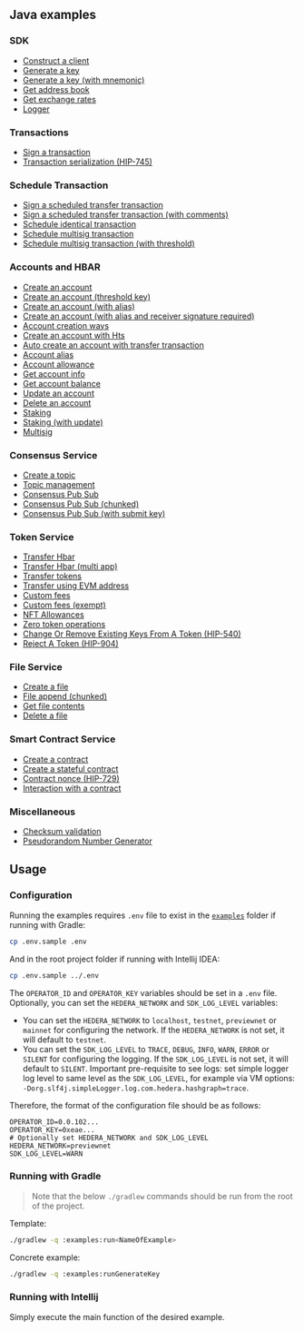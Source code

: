 ## Java examples

### SDK

* [Construct a client](../examples/src/main/java/org/hiero/sdk/examples/ConstructClientExample.java)
* [Generate a key](../examples/src/main/java/org/hiero/sdk/examples/GenerateKeyExample.java)
* [Generate a key (with mnemonic)](../examples/src/main/java/org/hiero/sdk/examples/GenerateKeyWithMnemonicExample.java)
* [Get address book](../examples/src/main/java/org/hiero/sdk/examples/GetAddressBookExample.java)
* [Get exchange rates](../examples/src/main/java/org/hiero/sdk/examples/GetExchangeRatesExample.java)
* [Logger](../examples/src/main/java/org/hiero/sdk/examples/LoggerFunctionalitiesExample.java)

### Transactions

* [Sign a transaction](../examples/src/main/java/org/hiero/sdk/examples/SignTransactionExample.java)
* [Transaction serialization (HIP-745)](../examples/src/main/java/org/hiero/sdk/examples/TransactionSerializationExample.java)

### Schedule Transaction

* [Sign a scheduled transfer transaction](../examples/src/main/java/org/hiero/sdk/examples/ScheduleExample.java)
* [Sign a scheduled transfer transaction (with comments)](../examples/src/main/java/org/hiero/sdk/examples/ScheduledTransferExample.java)
* [Schedule identical transaction](../examples/src/main/java/org/hiero/sdk/examples/ScheduleIdenticalTransactionExample.java)
* [Schedule multisig transaction](../examples/src/main/java/org/hiero/sdk/examples/ScheduleMultiSigTransactionExample.java)
* [Schedule multisig transaction (with threshold)](../examples/src/main/java/org/hiero/sdk/examples/ScheduledTransactionMultiSigThresholdExample.java)

### Accounts and HBAR

* [Create an account](../examples/src/main/java/org/hiero/sdk/examples/CreateAccountExample.java)
* [Create an account (threshold key)](../examples/src/main/java/org/hiero/sdk/examples/CreateAccountThresholdKeyExample.java)
* [Create an account (with alias)](../examples/src/main/java/org/hiero/sdk/examples/CreateAccountWithAliasExample.java)
* [Create an account (with alias and receiver signature required)](../examples/src/main/java/org/hiero/sdk/examples/CreateAccountWithAliasAndReceiverSignatureRequiredExample.java)
* [Account creation ways](../examples/src/main/java/org/hiero/sdk/examples/AccountCreationWaysExample.java)
* [Create an account with Hts](../examples/src/main/java/org/hiero/sdk/examples/AccountCreateWithHtsExample.java)
* [Auto create an account with transfer transaction](../examples/src/main/java/org/hiero/sdk/examples/AutoCreateAccountTransferTransactionExample.java)
* [Account alias](../examples/src/main/java/org/hiero/sdk/examples/AccountAliasExample.java)
* [Account allowance](../examples/src/main/java/org/hiero/sdk/examples/AccountAllowanceExample.java)
* [Get account info](../examples/src/main/java/org/hiero/sdk/examples/GetAccountInfoExample.java)
* [Get account balance](../examples/src/main/java/org/hiero/sdk/examples/GetAccountBalanceExample.java)
* [Update an account](../examples/src/main/java/org/hiero/sdk/examples/UpdateAccountPublicKeyExample.java)
* [Delete an account](../examples/src/main/java/org/hiero/sdk/examples/DeleteAccountExample.java)
* [Staking](../examples/src/main/java/org/hiero/sdk/examples/StakingExample.java)
* [Staking (with update)](../examples/src/main/java/org/hiero/sdk/examples/StakingWithUpdateExample.java)
* [Multisig](../examples/src/main/java/org/hiero/sdk/examples/MultiSigOfflineExample.java)

### Consensus Service

* [Create a topic](../examples/src/main/java/org/hiero/sdk/examples/CreateTopicExample.java)
* [Topic management](../examples/src/main/java/org/hiero/sdk/examples/TopicWithAdminKeyExample.java)
* [Consensus Pub Sub](../examples/src/main/java/org/hiero/sdk/examples/ConsensusPubSubExample.java)
* [Consensus Pub Sub (chunked)](../examples/src/main/java/org/hiero/sdk/examples/ConsensusPubSubChunkedExample.java)
* [Consensus Pub Sub (with submit key)](../examples/src/main/java/org/hiero/sdk/examples/ConsensusPubSubWithSubmitKeyExample.java)

### Token Service

* [Transfer Hbar](../examples/src/main/java/org/hiero/sdk/examples/TransferCryptoExample.java)
* [Transfer Hbar (multi app)](../examples/src/main/java/org/hiero/sdk/examples/MultiAppTransferExample.java)
* [Transfer tokens](../examples/src/main/java/org/hiero/sdk/examples/TransferTokensExample.java)
* [Transfer using EVM address](../examples/src/main/java/org/hiero/sdk/examples/TransferUsingEvmAddressExample.java)
* [Custom fees](../examples/src/main/java/org/hiero/sdk/examples/CustomFeesExample.java)
* [Custom fees (exempt)](../examples/src/main/java/org/hiero/sdk/examples/ExemptCustomFeesExample.java)
* [NFT Allowances](../examples/src/main/java/org/hiero/sdk/examples/NftAddRemoveAllowancesExample.java)
* [Zero token operations](../examples/src/main/java/org/hiero/sdk/examples/ZeroTokenOperationsExample.java)
* [Change Or Remove Existing Keys From A Token (HIP-540)](../examples/src/main/java/org/hiero/sdk/examples/ChangeRemoveTokenKeys.java)
* [Reject A Token (HIP-904)](../examples/src/main/java/org/hiero/sdk/examples/TokenRejectExample.java)

### File Service

* [Create a file](../examples/src/main/java/org/hiero/sdk/examples/CreateFileExample.java)
* [File append (chunked)](../examples/src/main/java/org/hiero/sdk/examples/FileAppendChunkedExample.java)
* [Get file contents](../examples/src/main/java/org/hiero/sdk/examples/GetFileContentsExample.java)
* [Delete a file](../examples/src/main/java/org/hiero/sdk/examples/DeleteFileExample.java)

### Smart Contract Service

* [Create a contract](../examples/src/main/java/org/hiero/sdk/examples/CreateSimpleContractExample.java)
* [Create a stateful contract](../examples/src/main/java/org/hiero/sdk/examples/CreateStatefulContractExample.java)
* [Contract nonce (HIP-729)](../examples/src/main/java/org/hiero/sdk/examples/ContractNoncesExample.java)
* [Interaction with a contract](../examples/src/main/java/org/hiero/sdk/examples/SolidityPrecompileExample.java)

### Miscellaneous

* [Checksum validation](../examples/src/main/java/org/hiero/sdk/examples/ValidateChecksumExample.java)
* [Pseudorandom Number Generator](../examples/src/main/java/org/hiero/sdk/examples/PrngExample.java)

## Usage

### Configuration

Running the examples requires `.env` file to exist in the [`examples`](.) folder if running with Gradle:

```sh
cp .env.sample .env
```

And in the root project folder if running with Intellij IDEA:

```sh
cp .env.sample ../.env
```

The `OPERATOR_ID` and `OPERATOR_KEY` variables should be set in a `.env` file.
Optionally, you can set the `HEDERA_NETWORK` and `SDK_LOG_LEVEL` variables:
- You can set the `HEDERA_NETWORK` to `localhost`, `testnet`, `previewnet` or `mainnet`
for configuring the network. If the `HEDERA_NETWORK` is not set, it will default to `testnet`.
- You can set the `SDK_LOG_LEVEL` to `TRACE`, `DEBUG`, `INFO`, `WARN`, `ERROR` or `SILENT`
for configuring the logging. If the `SDK_LOG_LEVEL` is not set, it will default to `SILENT`.
Important pre-requisite to see logs: set simple logger log level to same level as the `SDK_LOG_LEVEL`,
for example via VM options: `-Dorg.slf4j.simpleLogger.log.com.hedera.hashgraph=trace`.

Therefore, the format of the configuration file should be as follows:

```.properties
OPERATOR_ID=0.0.102...
OPERATOR_KEY=0xeae...
# Optionally set HEDERA_NETWORK and SDK_LOG_LEVEL
HEDERA_NETWORK=previewnet
SDK_LOG_LEVEL=WARN
```

### Running with Gradle

> Note that the below `./gradlew` commands should be run from the root of the project.

Template:

```sh
./gradlew -q :examples:run<NameOfExample>
```

Concrete example:

```sh
./gradlew -q :examples:runGenerateKey
```

### Running with Intellij

Simply execute the main function of the desired example.

